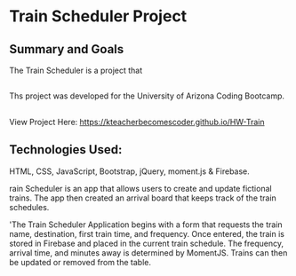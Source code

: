 # Train Scheduler Project

## Summary and Goals

The Train Scheduler is a project that

##
Ths project was developed for the University of Arizona Coding Bootcamp.
##
View Project Here:   https://kteacherbecomescoder.github.io/HW-Train
##
## Technologies Used:
HTML, CSS, JavaScript, Bootstrap, jQuery, moment.js & Firebase.

rain Scheduler is an app that allows users to create and update fictional trains.  The app then created an arrival board that keeps track of the train schedules.

'The Train Scheduler Application begins with a form that requests the train name, destination, first train time, and frequency.  Once entered, the train is stored in Firebase and placed in the current train schedule.  The frequency, arrival time, and minutes away is determined by MomentJS.  Trains can then be updated or removed from the table.
